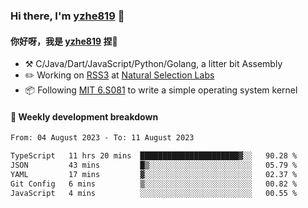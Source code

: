 ### Hi there, I'm [yzhe819](https://github.com/yzhe819) 👋

#### 你好呀，我是 [yzhe819](https://github.com/yzhe819) 捏👋

- :hammer_and_pick: C/Java/Dart/JavaScript/Python/Golang, a litter bit Assembly
- :pencil2: Working on [RSS3](https://github.com/NaturalSelectionLabs/RSS3) at [Natural Selection Labs](https://github.com/NaturalSelectionLabs)
- 📦 Following [MIT 6.S081](https://pdos.csail.mit.edu/6.S081/2020/) to write a simple operating system kernel



#### 📝 Weekly development breakdown

<!--START_SECTION:waka-->

```txt
From: 04 August 2023 - To: 11 August 2023

TypeScript   11 hrs 20 mins  ██████████████████████▓░░   90.28 %
JSON         43 mins         █▒░░░░░░░░░░░░░░░░░░░░░░░   05.79 %
YAML         17 mins         ▓░░░░░░░░░░░░░░░░░░░░░░░░   02.37 %
Git Config   6 mins          ▒░░░░░░░░░░░░░░░░░░░░░░░░   00.82 %
JavaScript   4 mins          ░░░░░░░░░░░░░░░░░░░░░░░░░   00.55 %
```

<!--END_SECTION:waka-->



